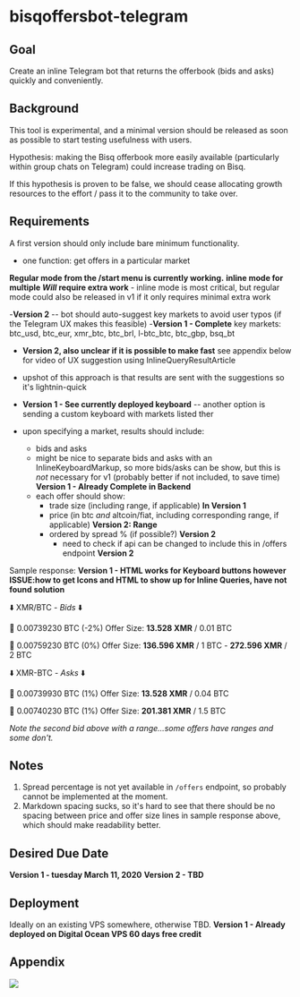 # bisqoffersbot-telegram

## Goal

Create an inline Telegram bot that returns the offerbook (bids and asks) quickly and conveniently.

## Background

This tool is experimental, and a minimal version should be released as soon as possible to start testing usefulness with users. 

Hypothesis: making the Bisq offerbook more easily available (particularly within group chats on Telegram) could increase trading on Bisq.

If this hypothesis is proven to be false, we should cease allocating growth resources to the effort / pass it to the community to take over.

## Requirements

A first version should only include bare minimum functionality.

- one function: get offers in a particular market

**Regular mode from the /start menu is currently working.**
**inline mode for multiple _Will_ require extra work** - inline mode is most critical, but regular mode could also be released in v1 if it only requires minimal extra work

-**Version 2** -- bot should auto-suggest key markets to avoid user typos (if the Telegram UX makes this feasible)
-**Version 1 - Complete** key markets: btc_usd, btc_eur, xmr_btc, btc_brl, l-btc_btc, btc_gbp, bsq_bt 
    
- **Version 2, also unclear if it is possible to make fast** see appendix below for video of UX suggestion using InlineQueryResultArticle
- upshot of this approach is that results are sent with the suggestions so it's lightnin-quick 
        
 - **Version 1 - See currently deployed keyboard** --  another option is sending a custom keyboard with markets listed ther
      
- upon specifying a market, results should include:
    - bids and asks
    - might be nice to separate bids and asks with an InlineKeyboardMarkup, so more bids/asks can be show, but this is _not_ necessary for v1 (probably better if not included, to save time) **Version 1 - Already Complete in Backend**
    - each offer should show: 
        - trade size (including range, if applicable) **In Version 1** 
        - price (in btc _and_ altcoin/fiat, including corresponding range, if applicable) **Version 2: Range** 
        - ordered by spread % (if possible?) **Version 2** 
            - need to check if api can be changed to include this in /offers endpoint **Version 2**

Sample response:
**Version 1 - HTML works for Keyboard buttons however** 
**ISSUE:how to get Icons and HTML to show up for Inline Queries, have not found solution**

⬇️ XMR/BTC - _Bids_ ⬇️ 

💱 0.00739230 BTC (-2%)
Offer Size: **13.528 XMR** / 0.01 BTC

💱 0.00759230 BTC (0%)
Offer Size: **136.596 XMR** / 1 BTC - **272.596 XMR** / 2 BTC

⬇️ XMR-BTC - _Asks_ ⬇️

💱 0.00739930 BTC (1%)
Offer Size: **13.528 XMR** / 0.04 BTC

💱 0.00740230 BTC (1%)
Offer Size: **201.381 XMR** / 1.5 BTC

_Note the second bid above with a range...some offers have ranges and some don't._

## Notes

1. Spread percentage is not yet available in `/offers` endpoint, so probably cannot be implemented at the moment.
2. Markdown spacing sucks, so it's hard to see that there should be no spacing between price and offer size lines in sample response above, which should make readability better.

## Desired Due Date

**Version 1 - tuesday March 11, 2020**
**Version 2 - TBD** 

## Deployment

Ideally on an existing VPS somewhere, otherwise TBD.
**Version 1 - Already deployed on Digital Ocean VPS 60 days free credit**

## Appendix

![](bisq-tgbot-pre.gif)
